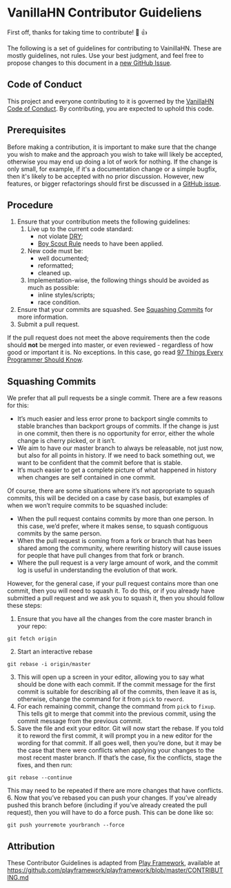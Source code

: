 # VanillaHN Contributor Guideliens
First off, thanks for taking time to contribute! 🎉 👍

The following is a set of guidelines for contributing to VainillaHN. These are mostly guidelines, not rules. Use your best judgment, and feel free to propose changes to this document in a [new GitHub Issue](https://github.com/TonnyGaric/VanillaHN/issues/new).

## Code of Conduct
This project and everyone contributing to it is governed by the [VanillaHN Code of Conduct](https://github.com/TonnyGaric/VanillaHN/blob/master/CODE_OF_CONDUCT.md). By contributing, you are expected to uphold this code.

## Prerequisites
Before making a contribution, it is important to make sure that the change you wish to make and the approach you wish to take will likely be accepted, otherwise you may end up doing a lot of work for nothing.  If the change is only small, for example, if it's a documentation change or a simple bugfix, then it's likely to be accepted with no prior discussion.  However, new features, or bigger refactorings should first be discussed in a [GitHub issue](https://github.com/TonnyGaric/VanillaHN/issues).

## Procedure
1. Ensure that your contribution meets the following guidelines:
    1. Live up to the current code standard:
        - not violate [DRY](https://97-things-every-x-should-know.gitbooks.io/97-things-every-programmer-should-know/content/en/thing_30/index.html);
        - [Boy Scout Rule](https://97-things-every-x-should-know.gitbooks.io/97-things-every-programmer-should-know/content/en/thing_08/index.html) needs to have been applied.
    2. New code must be:
        * well documented;
        * reformatted;
        * cleaned up.
    4. Implementation-wise, the following things should be avoided as much as possible:
        * inline styles/scripts;
        * race condition.
2. Ensure that your commits are squashed.  See [Squashing Commits](#squashing-commits) for more information.
3. Submit a pull request.

If the pull request does not meet the above requirements then the code should **not** be merged into master, or even reviewed - regardless of how good or important it is. No exceptions. In this case, go read [97 Things Every Programmer Should Know](https://97-things-every-x-should-know.gitbooks.io/97-things-every-programmer-should-know/content/en/).

## Squashing Commits
We prefer that all pull requests be a single commit. There are a few reasons for this:
- It’s much easier and less error prone to backport single commits to stable branches than backport groups of commits. If the change is just in one commit, then there is no opportunity for error, either the whole change is cherry picked, or it isn’t.
- We aim to have our master branch to always be releasable, not just now, but also for all points in history. If we need to back something out, we want to be confident that the commit before that is stable.
- It’s much easier to get a complete picture of what happened in history when changes are self contained in one commit.

Of course, there are some situations where it’s not appropriate to squash commits, this will be decided on a case by case basis, but examples of when we won’t require commits to be squashed include:

- When the pull request contains commits by more than one person. In this case, we’d prefer, where it makes sense, to squash contiguous commits by the same person.
- When the pull request is coming from a fork or branch that has been shared among the community, where rewriting history will cause issues for people that have pull changes from that fork or branch.
- Where the pull request is a very large amount of work, and the commit log is useful in understanding the evolution of that work.

However, for the general case, if your pull request contains more than one commit, then you will need to squash it. To do this, or if you already have submitted a pull request and we ask you to squash it, then you should follow these steps:

1. Ensure that you have all the changes from the core master branch in your repo:
```
git fetch origin
```
2. Start an interactive rebase
```
git rebase -i origin/master
```
3. This will open up a screen in your editor, allowing you to say what should be done with each commit. If the commit message for the first commit is suitable for describing all of the commits, then leave it as is, otherwise, change the command for it from `pick` to `reword`.
4. For each remaining commit, change the command from `pick` to `fixup`. This tells git to merge that commit into the previous commit, using the commit message from the previous commit.
5. Save the file and exit your editor. Git will now start the rebase. If you told it to reword the first commit, it will prompt you in a new editor for the wording for that commit. If all goes well, then you’re done, but it may be the case that there were conflicts when applying your changes to the most recent master branch. If that’s the case, fix the conflicts, stage the fixes, and then run:
```
git rebase --continue
```
This may need to be repeated if there are more changes that have conflicts.
6. Now that you’ve rebased you can push your changes. If you’ve already pushed this branch before (including if you’ve already created the pull request), then you will have to do a force push. This can be done like so:
```
git push yourremote yourbranch --force
```

## Attribution
These Contributor Guidelines is adapted from [Play Framework](https://www.playframework.com/), available at https://github.com/playframework/playframework/blob/master/CONTRIBUTING.md
